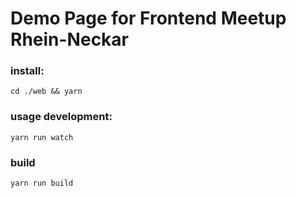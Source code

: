 
# Demo Page for Frontend Meetup Rhein-Neckar

### install:

`cd ./web && yarn`


### usage development: 

`yarn run watch`

### build

`yarn run build`